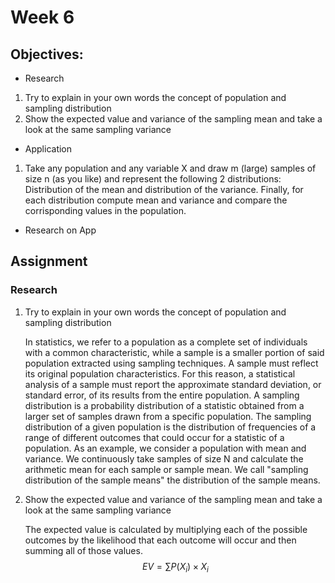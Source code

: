 
<script type="text/x-mathjax-config">
    MathJax.Hub.Config({
      tex2jax: {
        skipTags: ['script', 'noscript', 'style', 'textarea', 'pre'],
        inlineMath: [['\\(','\\)'], ['$', '$']],
        displayMath: [ ['$$','$$'], ["\\[","\\]"] ],
      }
    });
  </script>
  <script src="https://cdn.mathjax.org/mathjax/latest/MathJax.js?config=TeX-AMS-MML_HTMLorMML" type="text/javascript"></script>


# Week 6


## Objectives:

* Research

1. Try to explain in your own words the concept of population and sampling distribution
2. Show the expected value and variance of the sampling mean and take a look at the same sampling variance

* Application

1. Take any population and any variable X and draw m (large) samples of size n (as you like) and represent the following 2 distributions: Distribution of the mean and distribution of the variance. Finally, for each distribution compute mean and variance and compare the corrisponding values in the population.

* Research on App

## Assignment
### Research

1. Try to explain in your own words the concept of population and sampling distribution

    In statistics, we refer to a population as a complete set of individuals with a common characteristic, while a sample is a smaller portion of said population extracted using sampling techniques. A sample must reflect its original population characteristics. For this reason, a statistical analysis of a sample must report the approximate standard deviation, or standard error, of its results from the entire population. 
A sampling distribution is a probability distribution of a statistic obtained from a larger set of samples drawn from a specific population. The sampling distribution of a given population is the distribution of frequencies of a range of different outcomes that could occur for a statistic of a population. As an example, we consider a population with mean and variance. We continuously take samples of size N and calculate the arithmetic mean for each sample or sample mean. We call "sampling distribution of the sample means" the distribution of the sample means.

2. Show the expected value and variance of the sampling mean and take a look at the same sampling variance

    The expected value is calculated by multiplying each of the possible outcomes by the likelihood that each outcome will occur and then summing all of those values.
$$EV=\sum {P(X_i)\times X_i}$$
